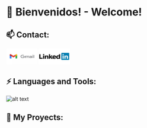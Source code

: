 # 👋 Bienvenidos! - Welcome! 

## 📫 Contact:
<a href="guidoabelleira@gmail.com"><img src="./img/gmail logo.jpg" alt="Gmail Img" style="width:84px;height:42px;"></a>
<a href="https://www.linkedin.com/in/guidoabelleira/"><img src="./img/LinkedIn-Logo-2003.jpg" alt="LinkedIn Img" style="width:84px;height:42px;"></a>

## ⚡ Languages and Tools:

![alt text](https://i.postimg.cc/HnfHByY3/banner-skills-github.png)

## 🌱 My Proyects:



